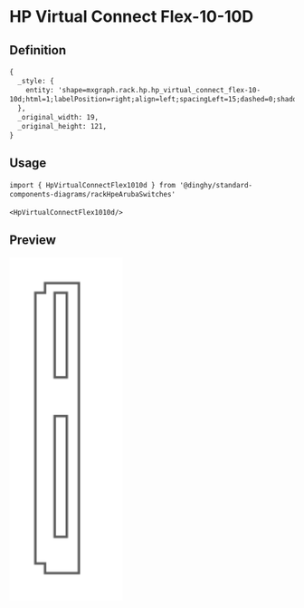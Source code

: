 # HP Virtual Connect Flex-10-10D

## Definition

```
{
  _style: { 
    entity: 'shape=mxgraph.rack.hp.hp_virtual_connect_flex-10-10d;html=1;labelPosition=right;align=left;spacingLeft=15;dashed=0;shadow=0;fillColor=#ffffff;',
  },
  _original_width: 19,
  _original_height: 121,
}
```

## Usage

```
import { HpVirtualConnectFlex1010d } from '@dinghy/standard-components-diagrams/rackHpeArubaSwitches'

<HpVirtualConnectFlex1010d/>
```

## Preview

<img src="./hp-virtual-connect-flex-10-10d.png" width="200"/>
